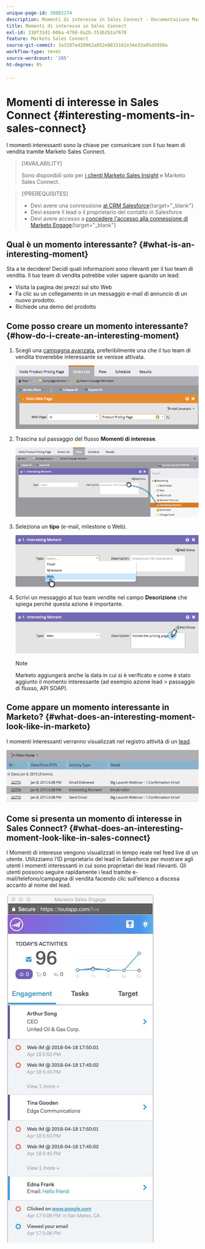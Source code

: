```yaml
---
unique-page-id: 30082174
description: Momenti di interesse in Sales Connect - Documentazione Marketo - Documentazione del prodotto
title: Momenti di interesse in Sales Connect
exl-id: 210f31d1-606a-479d-8a2b-351b2b1a7678
feature: Marketo Sales Connect
source-git-commit: 3a3287ed20962a052e0015161e34e33a95dd450a
workflow-type: tm+mt
source-wordcount: '285'
ht-degree: 0%

---
```


# Momenti di interesse in Sales Connect {#interesting-moments-in-sales-connect}

I momenti interessanti sono la chiave per comunicare con il tuo team di vendita tramite Marketo Sales Connect.

>[!AVAILABILITY]
>
>Sono disponibili solo per [i clienti Marketo Sales Insight](/help/marketo/product-docs/marketo-sales-insight/msi-for-salesforce/features/tabs-in-the-msi-panel/interesting-moments/using-interesting-moments.md) e Marketo Sales Connect.

>[!PREREQUISITES]
>
>* Devi avere una connessione [al CRM Salesforce](/help/marketo/product-docs/marketo-sales-connect/crm/salesforce-integration/connect-your-sales-connect-account-to-salesforce.md){target="_blank"}
>* Devi essere il lead o il proprietario del contatto in Salesforce
>* Devi avere accesso a [concedere l&#39;accesso alla connessione di Marketo Engage](/help/marketo/product-docs/marketo-sales-connect/marketo/granting-access-to-users.md){target="_blank"}

## Qual è un momento interessante? {#what-is-an-interesting-moment}

Sta a te decidere! Decidi quali informazioni sono rilevanti per il tuo team di vendita. Il tuo team di vendita potrebbe voler sapere quando un lead:

* Visita la pagina dei prezzi sul sito Web
* Fa clic su un collegamento in un messaggio e-mail di annuncio di un nuovo prodotto.
* Richiede una demo del prodotto

## Come posso creare un momento interessante? {#how-do-i-create-an-interesting-moment}

1. Scegli una [campagna avanzata](/help/marketo/product-docs/core-marketo-concepts/smart-campaigns/understanding-smart-campaigns.md), preferibilmente una che il tuo team di vendita troverebbe interessante se venisse attivata.

   ![](assets/image2015-1-8-18-3a8-3a54.png)

1. Trascina sul passaggio del flusso **Momenti di interesse**.

   ![](assets/image2015-1-8-18-3a15-3a20.png)

1. Seleziona un **tipo** (e-mail, milestone o Web).

   ![](assets/image2015-1-8-18-3a17-3a16.png)

1. Scrivi un messaggio al tuo team vendite nel campo **Descrizione** che spiega perché questa azione è importante.

   ![](assets/image2015-1-8-18-3a18-3a23.png)

   >[!NOTE]
   >
   >Marketo aggiungerà anche la data in cui si è verificato e come è stato aggiunto il momento interessante (ad esempio azione lead > passaggio di flusso, API SOAP).

## Come appare un momento interessante in Marketo?  {#what-does-an-interesting-moment-look-like-in-marketo}

I momenti interessanti verranno visualizzati nel registro attività di un [lead](/help/marketo/product-docs/core-marketo-concepts/smart-lists-and-static-lists/managing-people-in-smart-lists/using-the-person-detail-page.md).

![](assets/image2015-1-14-18-3a45-3a58.png)

## Come si presenta un momento di interesse in Sales Connect? {#what-does-an-interesting-moment-look-like-in-sales-connect}

I Momenti di interesse vengono visualizzati in tempo reale nel feed live di un utente. Utilizziamo l’ID proprietario del lead in Salesforce per mostrare agli utenti i momenti interessanti in cui sono proprietari dei lead rilevanti. Gli utenti possono seguire rapidamente i lead tramite e-mail/telefono/campagna di vendita facendo clic sull’elenco a discesa accanto al nome del lead.

![](assets/engagement.jpg)
